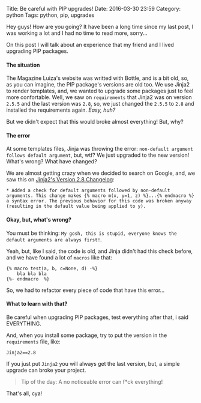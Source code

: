 Title: Be careful with PIP upgrades!
Date: 2016-03-30 23:59
Category: python
Tags: python, pip, upgrades

Hey guys! How are you going?
It have been a long time since my last post, I was working a lot and I had no time to read more, sorry...

On this post I will talk about an experience that my friend and I lived upgrading PIP packages.

#### The situation
The Magazine Luiza's website was writted with Bottle, and is a bit old, so, as you can imagine, the PIP package's versions are old too.
We use Jinja2 to render templates, and, we wanted to upgrade some packages just to feel more confortable.
Well, we saw on `requirements` that Jinja2 was on version `2.5.5` and the last version was `2.8`, so, we just changed the `2.5.5` to `2.8` and installed the requirements again. _Easy, huh?_

But we didn't expect that this would broke almost everything! But, why?

#### The error
At some templates files, Jinja was throwing the error: `non-default argument follows default argument`, but, wtf? We just upgraded to the new version! What's wrong? What have changed?

We are almost getting crazy when we decided to search on Google, and, we saw this on [Jinja2's Version 2.8 Changelog](http://jinja.pocoo.org/docs/dev/changelog/#version-2-8):
```
* Added a check for default arguments followed by non-default arguments. This change makes {% macro m(x, y=1, z) %}...{% endmacro %} a syntax error. The previous behavior for this code was broken anyway (resulting in the default value being applied to y).
```

#### Okay, but, what's wrong?
You must be thinking: `My gosh, this is stupid, everyone knows the default arguments are always first!`.

Yeah, but, like I said, the code is old, and Jinja didn't had this check before, and we have found a lot of `macros` like that:
```
{% macro test(a, b, c=None, d) -%}
	bla bla bla
{%- endmacro  %}
```

So, we had to refactor every piece of code that have this error... <sad>

#### What to learn with that?
Be careful when upgrading PIP packages, test everything after that, i said EVERYTHING.

And, when you install some package, try to put the version in the `requirements` file, like:
```
Jinja2==2.8
```

If you just put `Jinja2` you will always get the last version, but, a simple upgrade can broke your project.

> Tip of the day: A no noticeable error can f*ck everything!

That's all, cya!
